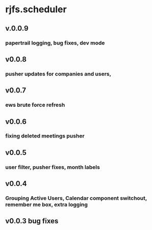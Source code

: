 # rjfs.scheduler

## v.0.0.9
### papertrail logging, bug fixes, dev mode

## v0.0.8
### pusher updates for companies and users,

## v0.0.7
### ews brute force refresh

## v0.0.6
### fixing deleted meetings pusher

## v0.0.5
### user filter, pusher fixes, month labels

## v0.0.4
### Grouping Active Users, Calendar component switchout, remember me box, extra logging

## v0.0.3 bug fixes

